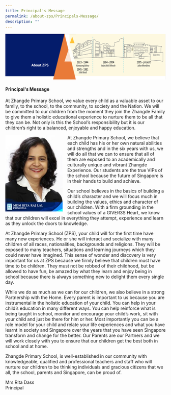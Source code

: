 ```yaml
---
title: Principal's Message
permalink: /about-zps/Principals-Message/
description: ""
---
```

<img src="/images/AboutUs.png">
<h4><strong>Principal's Message</strong></h4>
<p>At Zhangde Primary School, we value every child as a valuable asset to our family, to the school, to the community, to society and the Nation. We will be committed to our children from the moment they join the Zhangde Family to give them a holistic educational experience to nurture them to be all that they can be. Not only is this the School&rsquo;s responsibility but it is our children&rsquo;s right to a balanced, enjoyable and happy education.</p>
<img src="/images/Mdm%20Rita%20Raj%20Lal.jpg" style="width:180px;height:240px;margin-right:15px;" align = "left"> 
<p>At Zhangde Primary School, we believe that each child has his or her own natural abilities and strengths and in the six years with us, we will do all that we can to ensure that all of them are exposed to an academically and culturally unique and vibrant Zhangde Experience. Our students are the true VIPs of the school because the future of Singapore is in their hands to build and achieve.</p>
<p>Our school believes in the basics of building a child&rsquo;s character and we will focus much in building the values, ethics and character of our children. With a firm grounding in the school values of a GIVER3S Heart, we know that our children will excel in everything they attempt, experience and learn as they unlock the doors to knowledge.</p>
<p>At Zhangde Primary School (ZPS), your child will for the first time have many new experiences. He or she will interact and socialize with many children of all races, nationalities, backgrounds and religions. They will be exposed to many teachers, situations and learning journeys which they could never have imagined. This sense of wonder and discovery is very important for us at ZPS because we firmly believe that children must have time to be children. They must not be robbed of their childhood, but be allowed to have fun, be amazed by what they learn and enjoy being in school because there is always something new to delight them every single day.</p>
<p>While we do as much as we can for our children, we also believe in a strong Partnership with the Home. Every parent is important to us because you are instrumental in the holistic education of your child. You can help in your child&rsquo;s education in many different ways. You can help reinforce what is being taught in school, monitor and encourage your child&rsquo;s work, sit with your child and just be there for him or her. Most importantly you can be a role model for your child and relate your life experiences and what you have learnt in society and Singapore over the years that you have seen Singapore transform and change for the better. Our Parents are our Partners and we will work closely with you to ensure that our children get the best both in school and at home.</p>
<p>Zhangde Primary School, is well-established in our community with knowledgeable, qualified and professional teachers and staff who will nurture our children to be thinking individuals and gracious citizens that we all, the school, parents and Singapore, can be proud of.</p>
<p>Mrs Rita Dass<br />Principal</p>